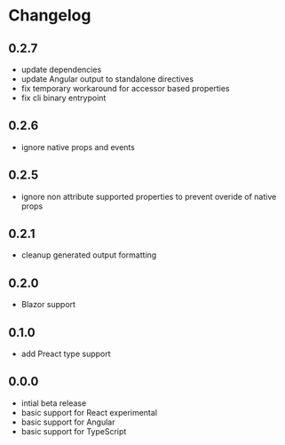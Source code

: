 # Changelog

## 0.2.7
- update dependencies
- update Angular output to standalone directives
- fix temporary workaround for accessor based properties
- fix cli binary entrypoint

## 0.2.6
- ignore native props and events

## 0.2.5
- ignore non attribute supported properties to prevent overide of native props

## 0.2.1
- cleanup generated output formatting

## 0.2.0
- Blazor support

## 0.1.0
- add Preact type support

## 0.0.0

- intial beta release
- basic support for React experimental
- basic support for Angular
- basic support for TypeScript
